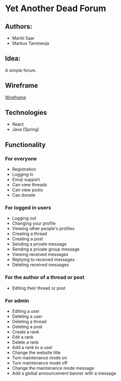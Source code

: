 # Yet Another Dead Forum

## Authors:
* Marilii Saar
* Markus Tammeoja

## Idea:
A simple forum.

## Wireframe
[Wireframe](https://lucid.app/lucidchart/d2b2d9c6-6dbd-4ebd-8750-2ed59556a80b/edit?viewport_loc=927%2C-111%2C1664%2C791%2C0_0&invitationId=inv_2093a20f-be4d-4a9e-811f-ef1ee4aaaaf2 "Initial wireframe")

## Technologies
* React
* Java (Spring)

## Functionality
### For everyone
* Registration
* Logging in
* Emoji support
* Can view threads
* Can view posts
* Can donate
### For logged in users
* Logging out
* Changing your profile
* Viewing other people's profiles
* Creating a thread
* Creating a post
* Sending a private message
* Sending a private group message
* Viewing received messages
* Replying to received messages
* Deleting received messages
### For the author of a thread or post
* Editing their thread or post
### For admin
* Editing a user
* Deleting a user
* Deleting a thread
* Deleting a post
* Create a rank
* Edit a rank
* Delete a rank
* Add a rank to a user
* Change the website title
* Turn maintenance mode on
* Turn maintenance mode off
* Change the maintenance mode message
* Add a global announcement banner with a message
